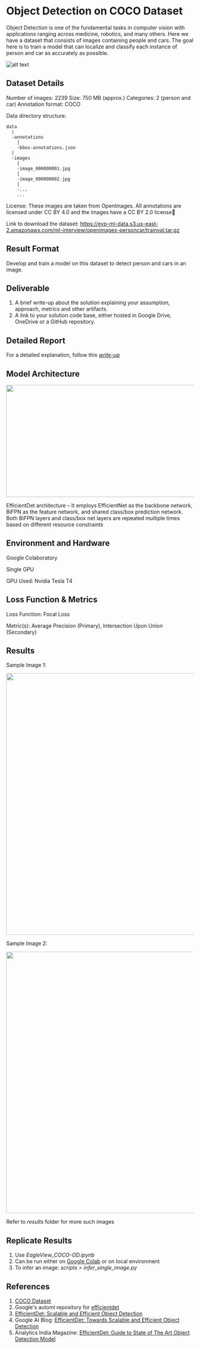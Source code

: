 # Object Detection on COCO Dataset

Object Detection is one of the fundamental tasks in computer vision with applications ranging across medicine, robotics, and many others. Here we have a dataset that consists of images containing people and cars. The goal here is to train a model that can localize and classify each instance of person and car as accurately as possible.

![alt text](https://github.com/learner-subodh/EagleView_COCO-OD/blob/main/OD_Image.jpg?raw=true)

## Dataset Details

Number of images: 2239
Size: 750 MB (approx.)
Categories: 2 (person and car)
Annotation format: COCO

Data directory structure:

    data
      |
      -annotations
        |
        -bbox-annotations.json
      |
      -images
        |
        -image_000000001.jpg
        |
        -image_000000002.jpg
        |
        -...
        ...
      
License: These images are taken from OpenImages. All annotations are licensed under CC BY 4.0 and the images have a CC BY 2.0 license

Link to download the dataset: https://evp-ml-data.s3.us-east-2.amazonaws.com/ml-interview/openimages-personcar/trainval.tar.gz

## Result Format

Develop and train a model on this dataset to detect person and cars in an image.

## Deliverable

1. A brief write-up about the solution explaining your assumption, approach, metrics and other artifacts.
2. A link to your solution code base, either hosted in Google Drive, OneDrive or a GitHub repository.

## Detailed Report

For a detailed explanation, follow this *[write-up]()*

## Model Architecture

<img src="https://github.com/learner-subodh/EagleView_COCO-OD/blob/main/EfficientDet_Architecture.jpg?raw=true" width="1400" height="300">

EfficientDet architecture – It employs EfficientNet as the backbone network, BiFPN as the feature network, and shared class/box prediction network. Both BiFPN layers and class/box net layers are repeated multiple times based on different resource constraints

## Environment and Hardware

Google Colaboratory

Single GPU

GPU Used: Nvidia Tesla T4

## Loss Function & Metrics

Loss Function: Focal Loss

Metric(s): Average Precision (Primary), Intersection Upon Union (Secondary)

## Results

Sample Image 1:

<img src="https://github.com/learner-subodh/EagleView_COCO-OD/blob/main/image_000000065.jpg?raw=true" width="1400" height="700">

Sample Image 2:

<img src="https://github.com/learner-subodh/EagleView_COCO-OD/blob/main/image_000000113.jpg?raw=true" width="1400" height="700">

Refer to *results* folder for more such images

## Replicate Results

1. Use *EagleView_COCO-OD.ipynb*
2. Can be run either on [Google Colab](https://colab.research.google.com/notebooks/intro.ipynb) or on local environment
3. To infer an image: 
    *scripts > infer_single_image.py*

## References

1. [COCO Dataset](https://cocodataset.org/#home)
2. Google's automl repository for [efficientdet](https://github.com/google/automl/tree/master/efficientdet)
3. [EfficientDet: Scalable and Efficient Object Detection](https://arxiv.org/pdf/1911.09070.pdf)
4. Google AI Blog: [EfficientDet: Towards Scalable and Efficient Object Detection](https://ai.googleblog.com/2020/04/efficientdet-towards-scalable-and.html)
5. Analytics India Magazine: [EfficientDet: Guide to State of The Art Object Detection Model](https://analyticsindiamag.com/efficientdet/)
